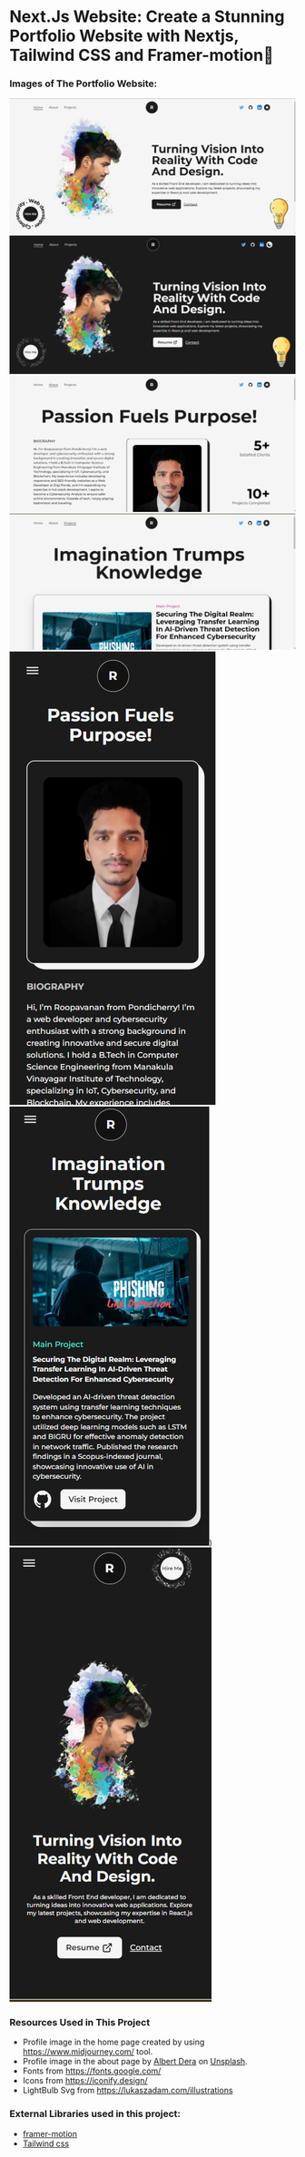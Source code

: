 # Next.Js Website: Create a Stunning Portfolio Website with Nextjs, Tailwind CSS and Framer-motion🌟

### Images of The Portfolio Website:

![Nextjs Portfolio Website](https://github.com/Roopavanan/Nextjs-Portfolio/blob/main/websiteimages/Light_Homepage.png)
![Nextjs Portfolio Website Dark Mode](https://github.com/Roopavanan/Nextjs-Portfolio/blob/main/websiteimages/Dark-homepage.png)
![Next.js Portfolio Website](https://github.com/Roopavanan/Nextjs-Portfolio/blob/main/websiteimages/Light_aboutpage.png)
![Next js Portfolio Website](https://github.com/Roopavanan/Nextjs-Portfolio/blob/main/websiteimages/light_porjectpage.png)
![Responsive Portfolio Website In Nextjs](https://github.com/Roopavanan/Nextjs-Portfolio/blob/main/websiteimages/Mobile_aboutpage.png)
![Responsive Portfolio Website In Next js](https://github.com/Roopavanan/Nextjs-Portfolio/blob/main/websiteimages/mob-projectpage.png))
![Mobile Responsive Portfolio Website In Next.js](https://github.com/Roopavanan/Nextjs-Portfolio/blob/main/websiteimages/Mobile%20verison_page.png)


### Resources Used in This Project

- Profile image in the home page created by using https://www.midjourney.com/ tool.
- Profile image in the about page by [Albert Dera](https://unsplash.com/@albertdera?utm_source=unsplash&utm_medium=referral&utm_content=creditCopyText) 
on [Unsplash](https://unsplash.com/photos/ILip77SbmOE?utm_source=unsplash&utm_medium=referral&utm_content=creditCopyText).
- Fonts from https://fonts.google.com/ <br />
- Icons from https://iconify.design/ <br />
- LightBulb Svg from https://lukaszadam.com/illustrations <br />

### External Libraries used in this project:

- [framer-motion](https://www.framer.com/motion/) <br />
- [Tailwind css](https://tailwindcss.com/) <br />


